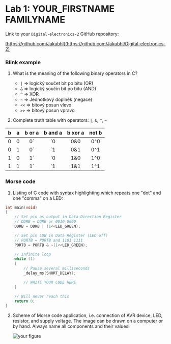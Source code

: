# Lab 1: YOUR_FIRSTNAME FAMILYNAME

Link to your `Digital-electronics-2` GitHub repository:

   [https://github.com/Jakubhl](https://github.com/Jakubhl/Digital-electronics-2)


### Blink example

1. What is the meaning of the following binary operators in C?
   * `|` => logický součet bit po bitu (OR)
   * `&` => logický součin bit po bitu (AND)
   * `^` => XOR
   * `~` => Jednotkový doplněk (negace)
   * `<<` => bitový posun vlevo
   * `>>` => bitový posun vpravo

2. Complete truth table with operators: `|`, `&`, `^`, `~`

| **b** | **a** |**b or a** | **b and a** | **b xor a** | **not b** |
| :-: | :-: | :-: | :-: | :-: | :-: |
| 0 | 0 | 0`|`0 | 0&0 | 0^0 | ~0 |
| 0 | 1 | 0`|`1 | 0&1 | 0^1 | ~1 |
| 1 | 0 | 1`|`0 | 1&0 | 1^0 | ~0 |
| 1 | 1 | 1`|`1 | 1&1 | 1^1 | ~1 |


### Morse code

1. Listing of C code with syntax highlighting which repeats one "dot" and one "comma" on a LED:

```c
int main(void)
{
    // Set pin as output in Data Direction Register
    // DDRB = DDRB or 0010 0000
    DDRB = DDRB | (1<<LED_GREEN);

    // Set pin LOW in Data Register (LED off)
    // PORTB = PORTB and 1101 1111
    PORTB = PORTB & ~(1<<LED_GREEN);

    // Infinite loop
    while (1)
    {
        // Pause several milliseconds
        _delay_ms(SHORT_DELAY);

        // WRITE YOUR CODE HERE
    }

    // Will never reach this
    return 0;
}
```


2. Scheme of Morse code application, i.e. connection of AVR device, LED, resistor, and supply voltage. The image can be drawn on a computer or by hand. Always name all components and their values!

   ![your figure]()
